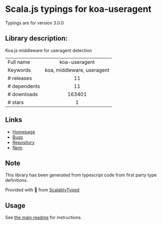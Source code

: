 
# Scala.js typings for koa-useragent

Typings are for version 3.0.0

## Library description:
Koa.js middleware for useragent detection

|                    |                 |
| ------------------ | :-------------: |
| Full name          | koa-useragent |
| Keywords           | koa, middleware, useragent |
| # releases         | 11 |
| # dependents       | 11 |
| # downloads        | 163401 |
| # stars            | 1 |

## Links
- [Homepage](https://github.com/rvboris/koa-useragent#readme)
- [Bugs](https://github.com/rvboris/koa-useragent/issues)
- [Repository](https://github.com/rvboris/koa-useragent)
- [Npm](https://www.npmjs.com/package/koa-useragent)
    


## Note
This library has been generated from typescript code from first party type definitions.

Provided with :purple_heart: from [ScalablyTyped](https://github.com/oyvindberg/ScalablyTyped)

## Usage
See [the main readme](../../readme.md) for instructions.


